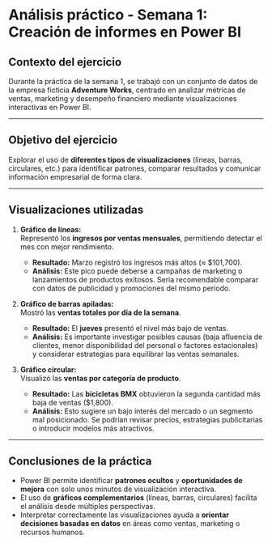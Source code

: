 # Análisis práctico - Semana 1: Creación de informes en Power BI

## Contexto del ejercicio

Durante la práctica de la semana 1, se trabajó con un conjunto de datos de la empresa ficticia **Adventure Works**, centrado en analizar métricas de ventas, marketing y desempeño financiero mediante visualizaciones interactivas en Power BI.

---

## Objetivo del ejercicio

Explorar el uso de **diferentes tipos de visualizaciones** (líneas, barras, circulares, etc.) para identificar patrones, comparar resultados y comunicar información empresarial de forma clara.

---

## Visualizaciones utilizadas

1. **Gráfico de líneas:**  
   Representó los **ingresos por ventas mensuales**, permitiendo detectar el mes con mejor rendimiento.  
   - **Resultado:** Marzo registró los ingresos más altos (≈ $101,700).  
   - **Análisis:** Este pico puede deberse a campañas de marketing o lanzamientos de productos exitosos. Sería recomendable comparar con datos de publicidad y promociones del mismo periodo.

2. **Gráfico de barras apiladas:**  
   Mostró las **ventas totales por día de la semana**.  
   - **Resultado:** El **jueves** presentó el nivel más bajo de ventas.  
   - **Análisis:** Es importante investigar posibles causas (baja afluencia de clientes, menor disponibilidad del personal o factores estacionales) y considerar estrategias para equilibrar las ventas semanales.

3. **Gráfico circular:**  
   Visualizó las **ventas por categoría de producto**.  
   - **Resultado:** Las **bicicletas BMX** obtuvieron la segunda cantidad más baja de ventas ($1,800).  
   - **Análisis:** Esto sugiere un bajo interés del mercado o un segmento mal posicionado. Se podrían revisar precios, estrategias publicitarias o introducir modelos más atractivos.

---

## Conclusiones de la práctica

- Power BI permite identificar **patrones ocultos** y **oportunidades de mejora** con solo unos minutos de visualización interactiva.  
- El uso de **gráficos complementarios** (líneas, barras, circulares) facilita el análisis desde múltiples perspectivas.  
- Interpretar correctamente las visualizaciones ayuda a **orientar decisiones basadas en datos** en áreas como ventas, marketing o recursos humanos.


